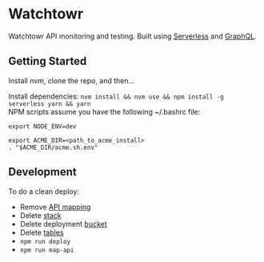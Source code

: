 # Watchtowr

Watchtowr API monitoring and testing. Built using [Serverless](https://serverless.com) and [GraphQL](http://graphql.org).

## Getting Started

Install nvm, clone the repo, and then...

Install dependencies: `nvm install && nvm use && npm install -g serverless yarn && yarn`  
NPM scripts assume you have the following ~/.bashrc file:  
```
export NODE_ENV=dev

export ACME_DIR=<path_to_acme_install>
. "$ACME_DIR/acme.sh.env"
```

## Development

To do a clean deploy:

- Remove [API mapping](https://us-west-2.console.aws.amazon.com/apigateway/home?region=us-west-2#/custom-domain-names/api.watchtowr.io)
- Delete [stack](https://us-west-2.console.aws.amazon.com/cloudformation/home?region=us-west-2#/stacks?filter=active&tab=events)
- Delete deployment [bucket](https://console.aws.amazon.com/s3/home?region=us-west-2)
- Delete [tables](https://us-west-2.console.aws.amazon.com/dynamodb/home?region=us-west-2)
- `npm run deploy`
- `npm run map-api`
